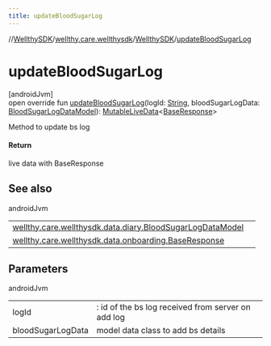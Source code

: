 ```yaml
---
title: updateBloodSugarLog
---
```

//[WellthySDK](../../../index.html)/[wellthy.care.wellthysdk](../index.html)/[WellthySDK](index.html)/[updateBloodSugarLog](update-blood-sugar-log.html)



# updateBloodSugarLog



[androidJvm]\
open override fun [updateBloodSugarLog](update-blood-sugar-log.html)(logId: [String](https://kotlinlang.org/api/latest/jvm/stdlib/kotlin/-string/index.html), bloodSugarLogData: [BloodSugarLogDataModel](../../wellthy.care.wellthysdk.data.diary/-blood-sugar-log-data-model/index.html)): [MutableLiveData](https://developer.android.com/reference/kotlin/androidx/lifecycle/MutableLiveData.html)&lt;[BaseResponse](../../wellthy.care.wellthysdk.data.onboarding/-base-response/index.html)&gt;



Method to update bs log



#### Return



live data with BaseResponse



## See also


androidJvm

| | |
|---|---|
| [wellthy.care.wellthysdk.data.diary.BloodSugarLogDataModel](../../wellthy.care.wellthysdk.data.diary/-blood-sugar-log-data-model/index.html) |  |
| [wellthy.care.wellthysdk.data.onboarding.BaseResponse](../../wellthy.care.wellthysdk.data.onboarding/-base-response/index.html) |  |



## Parameters


androidJvm

| | |
|---|---|
| logId | : id of the bs log received from server on add log |
| bloodSugarLogData | model data class to add bs details |




